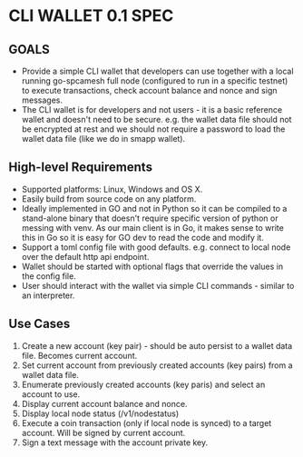 # CLI WALLET 0.1 SPEC

## GOALS
- Provide a simple CLI wallet that developers can use together with a local running go-spcamesh full node (configured to run in a specific testnet) to execute transactions, check account balance and nonce and sign messages.
- The CLI wallet is for developers and not users - it is a basic reference wallet and doesn't need to be secure. e.g. the wallet data file should not be encrypted at rest and we should not require a password to load the wallet data file (like we do in smapp wallet).

## High-level Requirements
- Supported platforms: Linux, Windows and OS X.
- Easily build from source code on any platform.
- Ideally implemented in GO and not in Python so it can be compiled to a stand-alone binary that doesn't require specific version of python or messing with venv. As our main client is in Go, it makes sense to write this in Go so it is easy for GO dev to read the code and modify it.
- Support a toml config file with good defaults. e.g. connect to local node over the default http api endpoint.
- Wallet should be started with optional flags that override the values in the config file.
- User should interact with the wallet via simple CLI commands - similar to an interpreter.

## Use Cases
1. Create a new account (key pair) - should be auto persist to a wallet data file. Becomes current account.
2. Set current account from previously created accounts (key pairs) from a wallet data file.
3. Enumerate previously created accounts (key paris) and select an account to use.
4. Display current account balance and nonce.
5. Display local node status (/v1/nodestatus)
6. Execute a coin transaction (only if local node is synced) to a target account. Will be signed by current account.
7. Sign a text message with the account private key.


